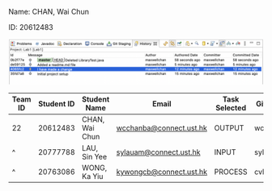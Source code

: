 Name: CHAN, Wai Chun 

ID: 20612483

![image](image.png)

| Team ID | Student ID | Student Name   | Email                   | Task Selected | GitHub ID | Bramch ID |
|---------|------------|----------------|-------------------------|---------------|-----------|-----------|
|22       | 20612483   | CHAN, Wai Chun | wcchanba@connect.ust.hk | OUTPUT        | wcchanba  |           |
|^        | 20777788   | LAU, Sin Yee   | sylauam@connect.ust.hk  | INPUT         | sylauam   |           |
|^        | 20763086   | WONG, Ka Yiu   | kywongcb@connect.ust.hk | PROCESS       | cvbhuj117 ||          |    
